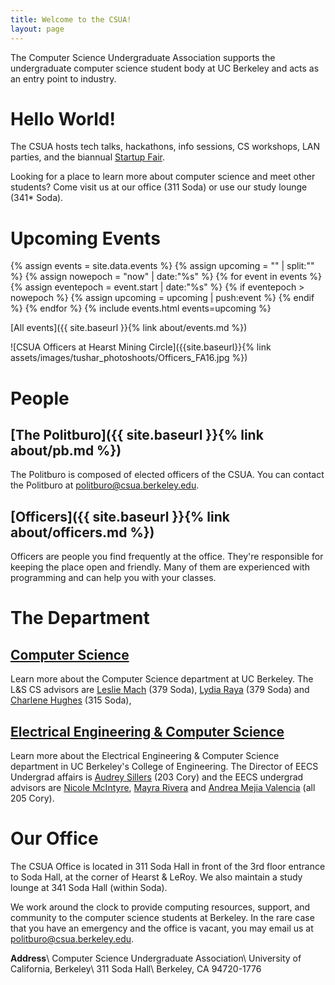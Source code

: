 ```yaml
---
title: Welcome to the CSUA!
layout: page
---
```


<div markdown="1" class="block" id="texttitle">

The Computer Science Undergraduate Association supports the undergraduate
computer science student body at UC Berkeley and acts as an entry point
to industry.

</div>

<div class="row">

<div markdown="1" class="block">

# Hello World!

The CSUA hosts tech talks, hackathons, info sessions, CS workshops, LAN parties, and the biannual [Startup Fair](http://ucbstartupfair.com/).

Looking for a place to learn more about computer science and meet other
students? Come visit us at our office (311 Soda) or use our study
lounge (341\* Soda).

</div>

<div markdown="1" class="block" id="upcoming-events">

# Upcoming Events

{% assign events = site.data.events %}
{% assign upcoming = "" | split:"" %}
{% assign nowepoch = "now" | date:"%s" %}
{% for event in events %}
{% assign eventepoch = event.start | date:"%s" %}
{% if eventepoch > nowepoch %}
{% assign upcoming = upcoming | push:event %}
{% endif %}
{% endfor %}
{% include events.html events=upcoming %}

[All events]({{ site.baseurl }}{% link about/events.md %})

</div>

</div>

<div class="row">

<div markdown="1" class="block" id="officer-image">
![CSUA Officers at Hearst Mining Circle]({{site.baseurl}}{% link assets/images/tushar_photoshoots/Officers_FA16.jpg %})
</div>

<div markdown="1" class="block">

# People

## [The Politburo]({{ site.baseurl }}{% link about/pb.md %})

The Politburo is composed of elected officers of the CSUA. You can contact the
Politburo at politburo@csua.berkeley.edu.

## [Officers]({{ site.baseurl }}{% link about/officers.md %})

Officers are people you find frequently at the office. They're responsible for
keeping the place open and friendly. Many of them are experienced with
programming and can help you with your classes.

</div>

</div>

<div class="row">

<div markdown="1" class="block">

# The Department

## [Computer Science](http://www.cs.berkeley.edu/)

Learn more about the Computer Science department at UC Berkeley.  The L&S CS
advisors are [Leslie Mach] (379 Soda), [Lydia Raya] (379 Soda) and [Charlene
Hughes] (315 Soda), 

[Leslie Mach]: https://eecs.berkeley.edu/resources/undergrads/cs/advising
[Charlene Hughes]: https://eecs.berkeley.edu/resources/undergrads/cs/advising
[Lydia Raya]: https://eecs.berkeley.edu/resources/undergrads/cs/advising

## [Electrical Engineering & Computer Science](http://www.eecs.berkeley.edu/)

Learn more about the Electrical Engineering & Computer Science department in UC
Berkeley's College of Engineering. The Director of EECS Undergrad affairs is [Audrey Sillers] (203 Cory) and the EECS undergrad advisors are [Nicole McIntyre], [Mayra Rivera] and [Andrea Mejia Valencia] (all 205 Cory).

[Audrey Sillers]: https://eecs.berkeley.edu/resources/undergrads/eecs/advising
[Nicole McIntyre]: https://eecs.berkeley.edu/resources/undergrads/eecs/advising
[Mayra Rivera]: https://eecs.berkeley.edu/resources/undergrads/eecs/advising
[Andrea Mejia Valencia]: https://eecs.berkeley.edu/resources/undergrads/eecs/advising

</div>

<div markdown="1" class="block">

# Our Office

The CSUA Office is located in 311 Soda Hall in front of the 3rd floor entrance
to Soda Hall, at the corner of Hearst & LeRoy.  We also maintain a study lounge
at 341 Soda Hall (within Soda).

We work around the clock to provide computing resources, support, and community
to the computer science students at Berkeley.  In the rare case that you have
an emergency and the office is vacant, you may email us at
politburo@csua.berkeley.edu.

<div markdown="1" id="office-address" class="text">

**Address**\\
Computer Science Undergraduate Association\\
University of California, Berkeley\\
311 Soda Hall\\
Berkeley, CA 94720-1776

</div>

</div>

</div>
